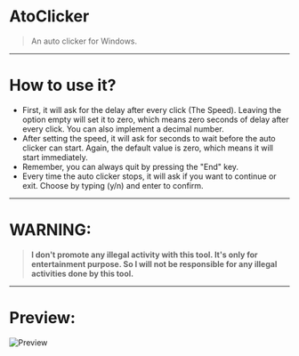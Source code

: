 # AtoClicker
> An auto clicker for Windows.
***
# How to use it?
* First, it will ask for the delay after every click (The Speed). Leaving the option empty will set it to zero, which means zero seconds of delay after every click. You can also implement a decimal number.
* After setting the speed, it will ask for seconds to wait before the auto clicker can start. Again, the default value is zero, which means it will start immediately.
* Remember, you can always quit by pressing the "End" key.
* Every time the auto clicker stops, it will ask if you want to continue or exit. Choose by typing (y/n) and enter to confirm.
***
# WARNING: 
> **I don't promote any illegal activity with this tool. It's only for entertainment purpose. So I will not be responsible for any illegal activities done by this tool.**
***
# Preview:
![Preview](https://user-images.githubusercontent.com/73626726/123516308-3e75c280-d6bd-11eb-98c0-967ddaa3885d.PNG)
